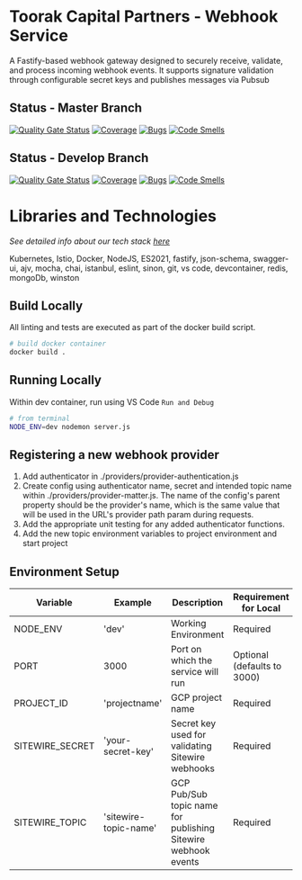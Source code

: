 # Toorak Capital Partners - Webhook Service
A Fastify-based webhook gateway designed to securely receive, validate, and process incoming webhook events. It supports signature validation through configurable secret keys and publishes messages via Pubsub

## Status - Master Branch
[![Quality Gate Status](https://sonarqube.roemanu.io/api/project_badges/measure?project=Toorak-Capital_webhook-service_AYd6CvDVK-P1eLUtLYNc&metric=alert_status&token=sqb_ad50d4de19c40c19ee44411fa366b4c099801299)](https://sonarqube.roemanu.io/dashboard?id=Toorak-Capital_webhook-service_AYd6CvDVK-P1eLUtLYNc)
[![Coverage](https://sonarqube.roemanu.io/api/project_badges/measure?project=Toorak-Capital_webhook-service_AYd6CvDVK-P1eLUtLYNc&metric=coverage&token=sqb_ad50d4de19c40c19ee44411fa366b4c099801299)](https://sonarqube.roemanu.io/dashboard?id=Toorak-Capital_webhook-service_AYd6CvDVK-P1eLUtLYNc)
[![Bugs](https://sonarqube.roemanu.io/api/project_badges/measure?project=Toorak-Capital_webhook-service_AYd6CvDVK-P1eLUtLYNc&metric=bugs&token=sqb_ad50d4de19c40c19ee44411fa366b4c099801299)](https://sonarqube.roemanu.io/dashboard?id=Toorak-Capital_webhook-service_AYd6CvDVK-P1eLUtLYNc)
[![Code Smells](https://sonarqube.roemanu.io/api/project_badges/measure?project=Toorak-Capital_webhook-service_AYd6CvDVK-P1eLUtLYNc&metric=code_smells&token=sqb_ad50d4de19c40c19ee44411fa366b4c099801299)](https://sonarqube.roemanu.io/dashboard?id=Toorak-Capital_webhook-service_AYd6CvDVK-P1eLUtLYNc)

## Status - Develop Branch
[![Quality Gate Status](https://sonarqube.roemanu.io/api/project_badges/measure?branch=develop&project=Toorak-Capital_webhook-service_AYd6CvDVK-P1eLUtLYNc&metric=alert_status&token=sqb_ad50d4de19c40c19ee44411fa366b4c099801299)](https://sonarqube.roemanu.io/dashboard?id=Toorak-Capital_webhook-service_AYd6CvDVK-P1eLUtLYNc&branch=develop)
[![Coverage](https://sonarqube.roemanu.io/api/project_badges/measure?branch=develop&project=Toorak-Capital_webhook-service_AYd6CvDVK-P1eLUtLYNc&metric=coverage&token=sqb_ad50d4de19c40c19ee44411fa366b4c099801299)](https://sonarqube.roemanu.io/dashboard?id=Toorak-Capital_webhook-service_AYd6CvDVK-P1eLUtLYNc&branch=develop)
[![Bugs](https://sonarqube.roemanu.io/api/project_badges/measure?branch=develop&project=Toorak-Capital_webhook-service_AYd6CvDVK-P1eLUtLYNc&metric=bugs&token=sqb_ad50d4de19c40c19ee44411fa366b4c099801299)](https://sonarqube.roemanu.io/dashboard?id=Toorak-Capital_webhook-service_AYd6CvDVK-P1eLUtLYNc&branch=develop)
[![Code Smells](https://sonarqube.roemanu.io/api/project_badges/measure?branch=develop&project=Toorak-Capital_webhook-service_AYd6CvDVK-P1eLUtLYNc&metric=code_smells&token=sqb_ad50d4de19c40c19ee44411fa366b4c099801299)](https://sonarqube.roemanu.io/dashboard?id=Toorak-Capital_webhook-service_AYd6CvDVK-P1eLUtLYNc&branch=develop)

# Libraries and Technologies
*See detailed info about our tech stack [here](docs/libraries-and-technologies.md)*

Kubernetes, Istio, Docker, NodeJS, ES2021, fastify, json-schema, swagger-ui, ajv, mocha, chai, istanbul, eslint, sinon, git, vs code, devcontainer, redis, mongoDb, winston

## Build Locally
All linting and tests are executed as part of the docker build script.
``` bash
# build docker container
docker build .
```

## Running Locally
Within dev container, run using VS Code `Run and Debug`
``` bash
# from terminal
NODE_ENV=dev nodemon server.js
```

## Registering a new webhook provider
1. Add authenticator in ./providers/provider-authentication.js
2. Create config using authenticator name, secret and intended topic name within ./providers/provider-matter.js. The name of the config's parent property should be the provider's name, which is the same value that will be used in the URL's provider path param during requests.
3. Add the appropriate unit testing for any added authenticator functions.
4. Add the new topic environment variables to project environment and start project


## Environment Setup
Variable | Example | Description | Requirement for Local
--- | --- | --- | ---
NODE_ENV | 'dev' | Working Environment | Required
PORT | 3000 | Port on which the service will run | Optional (defaults to 3000)
PROJECT_ID | 'projectname' | GCP project name | Required
SITEWIRE_SECRET | 'your-secret-key' | Secret key used for validating Sitewire webhooks | Required
SITEWIRE_TOPIC | 'sitewire-topic-name' | GCP Pub/Sub topic name for publishing Sitewire webhook events | Required